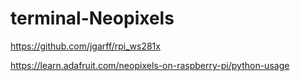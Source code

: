 # terminal-Neopixels




https://github.com/jgarff/rpi_ws281x

https://learn.adafruit.com/neopixels-on-raspberry-pi/python-usage
